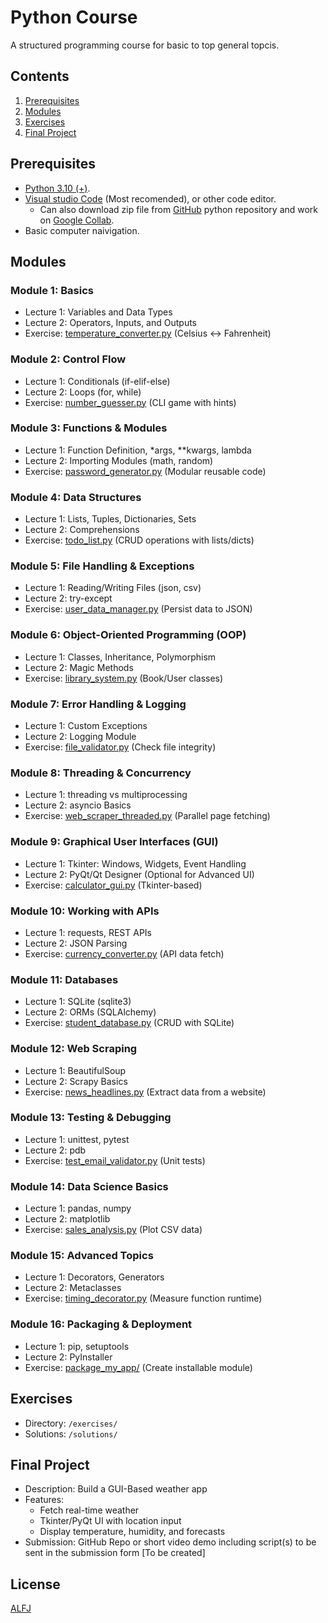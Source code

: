 # Python Course
A structured programming course for basic to top general topcis.


## Contents
1. [Prerequisites](#prerequisites)
2. [Modules](#modules)
3. [Exercises](#exercises)
4. [Final Project](#final-project)


## Prerequisites
- [Python 3.10 (+)](https://www.python.org/downloads/).
- [Visual studio Code](https://code.visualstudio.com/download) (Most recomended), or other code editor.
    - Can also download zip file from [GitHub](https://github.com/ArthurFJ/One_More_ALFJ/tree/main/OM_Bit/OMB_Course/0_Languages/Python) python repository and work on [Google Collab](https://colab.research.google.com/).
- Basic computer naivigation.


## Modules
### Module 1: Basics
- Lecture 1: Variables and Data Types
- Lecture 2: Operators, Inputs, and Outputs
- Exercise: [temperature_converter.py](temperature_converter.py) (Celsius ↔ Fahrenheit)


### Module 2: Control Flow
- Lecture 1: Conditionals (if-elif-else)
- Lecture 2: Loops (for, while)
- Exercise: [number_guesser.py](number_guesser.py) (CLI game with hints)


### Module 3: Functions & Modules
- Lecture 1: Function Definition, *args, **kwargs, lambda
- Lecture 2: Importing Modules (math, random)
- Exercise: [password_generator.py](password_generator.py) (Modular reusable code)


### Module 4: Data Structures
- Lecture 1: Lists, Tuples, Dictionaries, Sets
- Lecture 2: Comprehensions
- Exercise: [todo_list.py](todo_list.py) (CRUD operations with lists/dicts)


### Module 5: File Handling & Exceptions
- Lecture 1: Reading/Writing Files (json, csv)
- Lecture 2: try-except
- Exercise: [user_data_manager.py](user_data_manager.py) (Persist data to JSON)


### Module 6: Object-Oriented Programming (OOP)
- Lecture 1: Classes, Inheritance, Polymorphism
- Lecture 2: Magic Methods
- Exercise: [library_system.py](library_system.py) (Book/User classes)


### Module 7: Error Handling & Logging
- Lecture 1: Custom Exceptions
- Lecture 2: Logging Module
- Exercise: [file_validator.py](file_validator.py) (Check file integrity)


### Module 8: Threading & Concurrency
- Lecture 1: threading vs multiprocessing
- Lecture 2: asyncio Basics
- Exercise: [web_scraper_threaded.py](web_scraper_threaded.py) (Parallel page fetching)


### Module 9: Graphical User Interfaces (GUI)
- Lecture 1: Tkinter: Windows, Widgets, Event Handling
- Lecture 2: PyQt/Qt Designer (Optional for Advanced UI)
- Exercise: [calculator_gui.py](calculator_gui.py) (Tkinter-based)


### Module 10: Working with APIs
- Lecture 1: requests, REST APIs
- Lecture 2: JSON Parsing
- Exercise: [currency_converter.py](currency_converter.py) (API data fetch)


### Module 11: Databases
- Lecture 1: SQLite (sqlite3)
- Lecture 2: ORMs (SQLAlchemy)
- Exercise: [student_database.py](student_database.py) (CRUD with SQLite)


### Module 12: Web Scraping
- Lecture 1: BeautifulSoup
- Lecture 2: Scrapy Basics
- Exercise: [news_headlines.py](news_headlines.py) (Extract data from a website)


### Module 13: Testing & Debugging
- Lecture 1: unittest, pytest
- Lecture 2: pdb
- Exercise: [test_email_validator.py](test_email_validator.py) (Unit tests)


### Module 14: Data Science Basics
- Lecture 1: pandas, numpy
- Lecture 2: matplotlib
- Exercise: [sales_analysis.py](sales_analysis.py) (Plot CSV data)


### Module 15: Advanced Topics
- Lecture 1: Decorators, Generators
- Lecture 2: Metaclasses
- Exercise: [timing_decorator.py](timing_decorator.py) (Measure function runtime)


### Module 16: Packaging & Deployment
- Lecture 1: pip, setuptools
- Lecture 2: PyInstaller
- Exercise: [package_my_app/](package_my_app/) (Create installable module)


## Exercises
- Directory: `/exercises/`
- Solutions: `/solutions/`


## Final Project
- Description: Build a GUI-Based weather app
- Features:
    - Fetch real-time weather
    - Tkinter/PyQt UI with location input
    - Display temperature, humidity, and forecasts
- Submission: GitHub Repo or short video demo including script(s) to be sent in the submission form [To be created]


## License
[ALFJ](LICENSE)
